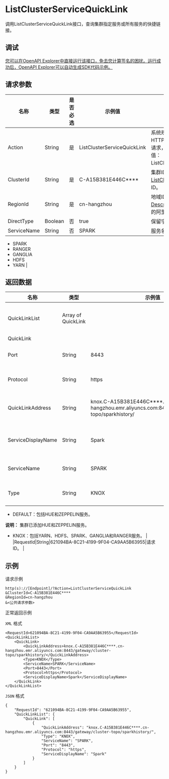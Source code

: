 # ListClusterServiceQuickLink

调用ListClusterServiceQuickLink接口，查询集群指定服务或所有服务的快捷链接。

## 调试

[您可以在OpenAPI Explorer中直接运行该接口，免去您计算签名的困扰。运行成功后，OpenAPI Explorer可以自动生成SDK代码示例。](https://api.aliyun.com/#product=Emr&api=ListClusterServiceQuickLink&type=RPC&version=2016-04-08)

## 请求参数

|名称|类型|是否必选|示例值|描述|
|--|--|----|---|--|
|Action|String|是|ListClusterServiceQuickLink|系统规定参数。对于您自行拼凑HTTP或HTTPS URL发起的API请求，该参数为必选参数。取值：ListClusterServiceQuickLink。 |
|ClusterId|String|是|C-A15B381E446C\*\*\*\*|集群ID。您可以调用[ListClusters](~~28147~~)接口查看集群的ID。 |
|RegionId|String|是|cn-hangzhou|地域ID。您可以调用[DescribeRegions](~~25609~~)接口查看最新的阿里云地域列表。 |
|DirectType|Boolean|否|true|保留字段。 |
|ServiceName|String|否|SPARK|服务名称：

 -   SPARK
-   RANGER
-   GANGLIA
-   HDFS
-   YARN |

## 返回数据

|名称|类型|示例值|描述|
|--|--|---|--|
|QuickLinkList|Array of QuickLink| |快捷链接列表。 |
|QuickLink| | | |
|Port|String|8443|服务端口。 |
|Protocol|String|https|链接协议。 |
|QuickLinkAddress|String|knox.C-A15B381E446C\*\*\*\*.cn-hangzhou.emr.aliyuncs.com:8443/gateway/cluster-topo/sparkhistory/|快捷链接地址。 |
|ServiceDisplayName|String|Spark|服务的展示名称。 |
|ServiceName|String|SPARK|服务名称。 |
|Type|String|KNOX|服务类型：

 -   DEFAULT：包括HUE和ZEPPELIN服务。

 **说明：** 集群已添加HUE和ZEPPELIN服务。

 -   KNOX：包括YARN、HDFS、SPARK、GANGLIA和RANGER服务。 |
|RequestId|String|621094BA-8C21-4199-9F04-CA9AA5B63955|请求ID。 |

## 示例

请求示例

```
http(s)://[Endpoint]/?Action=ListClusterServiceQuickLink
&ClusterId=C-A15B381E446C****
&RegionId=cn-hangzhou
&<公共请求参数>
```

正常返回示例

`XML` 格式

```
<RequestId>621094BA-8C21-4199-9F04-CA9AA5B63955</RequestId>
<QuickLinkList>
    <QuickLink>
        <QuickLinkAddress>knox.C-A15B381E446C****.cn-hangzhou.emr.aliyuncs.com:8443/gateway/cluster-topo/sparkhistory/</QuickLinkAddress>
        <Type>KNOX</Type>
        <ServiceName>SPARK</ServiceName>
        <Port>8443</Port>
        <Protocol>https</Protocol>
        <ServiceDisplayName>Spark</ServiceDisplayName>
    </QuickLink>
</QuickLinkList>
```

`JSON` 格式

```
{
	"RequestId": "621094BA-8C21-4199-9F04-CA9AA5B63955",
	"QuickLinkList": {
		"QuickLink": [
			{
				"QuickLinkAddress": "knox.C-A15B381E446C****.cn-hangzhou.emr.aliyuncs.com:8443/gateway/cluster-topo/sparkhistory/",
				"Type": "KNOX",
				"ServiceName": "SPARK",
				"Port": "8443",
				"Protocol": "https",
				"ServiceDisplayName": "Spark"
			}
		]
	}
}
```

